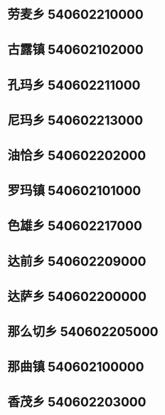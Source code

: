 # 劳麦乡 540602210000
# 古露镇 540602102000
# 孔玛乡 540602211000
# 尼玛乡 540602213000
# 油恰乡 540602202000
# 罗玛镇 540602101000
# 色雄乡 540602217000
# 达前乡 540602209000
# 达萨乡 540602200000
# 那么切乡 540602205000
# 那曲镇 540602100000
# 香茂乡 540602203000
